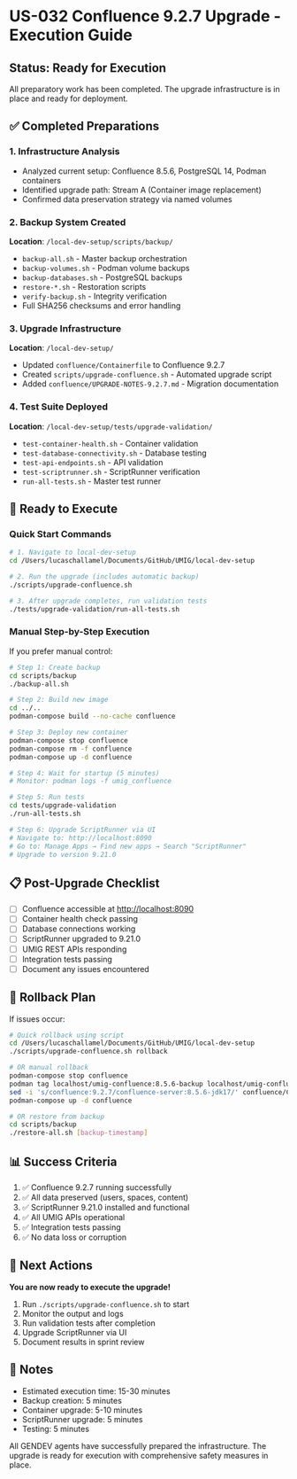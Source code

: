 # US-032 Confluence 9.2.7 Upgrade - Execution Guide

## Status: Ready for Execution

All preparatory work has been completed. The upgrade infrastructure is in place and ready for deployment.

## ✅ Completed Preparations

### 1. Infrastructure Analysis

- Analyzed current setup: Confluence 8.5.6, PostgreSQL 14, Podman containers
- Identified upgrade path: Stream A (Container image replacement)
- Confirmed data preservation strategy via named volumes

### 2. Backup System Created

**Location**: `/local-dev-setup/scripts/backup/`

- `backup-all.sh` - Master backup orchestration
- `backup-volumes.sh` - Podman volume backups
- `backup-databases.sh` - PostgreSQL backups
- `restore-*.sh` - Restoration scripts
- `verify-backup.sh` - Integrity verification
- Full SHA256 checksums and error handling

### 3. Upgrade Infrastructure

**Location**: `/local-dev-setup/`

- Updated `confluence/Containerfile` to Confluence 9.2.7
- Created `scripts/upgrade-confluence.sh` - Automated upgrade script
- Added `confluence/UPGRADE-NOTES-9.2.7.md` - Migration documentation

### 4. Test Suite Deployed

**Location**: `/local-dev-setup/tests/upgrade-validation/`

- `test-container-health.sh` - Container validation
- `test-database-connectivity.sh` - Database testing
- `test-api-endpoints.sh` - API validation
- `test-scriptrunner.sh` - ScriptRunner verification
- `run-all-tests.sh` - Master test runner

## 🚀 Ready to Execute

### Quick Start Commands

```bash
# 1. Navigate to local-dev-setup
cd /Users/lucaschallamel/Documents/GitHub/UMIG/local-dev-setup

# 2. Run the upgrade (includes automatic backup)
./scripts/upgrade-confluence.sh

# 3. After upgrade completes, run validation tests
./tests/upgrade-validation/run-all-tests.sh
```

### Manual Step-by-Step Execution

If you prefer manual control:

```bash
# Step 1: Create backup
cd scripts/backup
./backup-all.sh

# Step 2: Build new image
cd ../..
podman-compose build --no-cache confluence

# Step 3: Deploy new container
podman-compose stop confluence
podman-compose rm -f confluence
podman-compose up -d confluence

# Step 4: Wait for startup (5 minutes)
# Monitor: podman logs -f umig_confluence

# Step 5: Run tests
cd tests/upgrade-validation
./run-all-tests.sh

# Step 6: Upgrade ScriptRunner via UI
# Navigate to: http://localhost:8090
# Go to: Manage Apps → Find new apps → Search "ScriptRunner"
# Upgrade to version 9.21.0
```

## 📋 Post-Upgrade Checklist

- [ ] Confluence accessible at <http://localhost:8090>
- [ ] Container health check passing
- [ ] Database connections working
- [ ] ScriptRunner upgraded to 9.21.0
- [ ] UMIG REST APIs responding
- [ ] Integration tests passing
- [ ] Document any issues encountered

## 🔄 Rollback Plan

If issues occur:

```bash
# Quick rollback using script
cd /Users/lucaschallamel/Documents/GitHub/UMIG/local-dev-setup
./scripts/upgrade-confluence.sh rollback

# OR manual rollback
podman-compose stop confluence
podman tag localhost/umig-confluence:8.5.6-backup localhost/umig-confluence:latest
sed -i 's/confluence:9.2.7/confluence-server:8.5.6-jdk17/' confluence/Containerfile
podman-compose up -d confluence

# OR restore from backup
cd scripts/backup
./restore-all.sh [backup-timestamp]
```

## 📊 Success Criteria

1. ✅ Confluence 9.2.7 running successfully
2. ✅ All data preserved (users, spaces, content)
3. ✅ ScriptRunner 9.21.0 installed and functional
4. ✅ All UMIG APIs operational
5. ✅ Integration tests passing
6. ✅ No data loss or corruption

## 🎯 Next Actions

**You are now ready to execute the upgrade!**

1. Run `./scripts/upgrade-confluence.sh` to start
2. Monitor the output and logs
3. Run validation tests after completion
4. Upgrade ScriptRunner via UI
5. Document results in sprint review

## 📝 Notes

- Estimated execution time: 15-30 minutes
- Backup creation: 5 minutes
- Container upgrade: 5-10 minutes
- ScriptRunner upgrade: 5 minutes
- Testing: 5 minutes

All GENDEV agents have successfully prepared the infrastructure. The upgrade is ready for execution with comprehensive safety measures in place.
